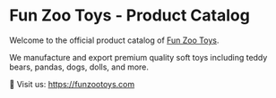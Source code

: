 # Fun Zoo Toys - Product Catalog

Welcome to the official product catalog of [Fun Zoo Toys](https://funzootoys.com).

We manufacture and export premium quality soft toys including teddy bears, pandas, dogs, dolls, and more.

🔗 Visit us: https://funzootoys.com
